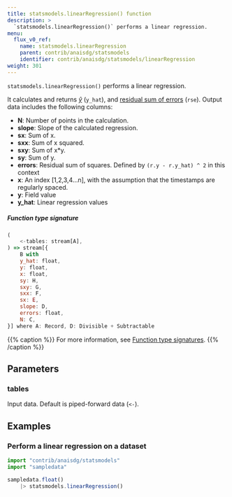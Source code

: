 ```yaml
---
title: statsmodels.linearRegression() function
description: >
  `statsmodels.linearRegression()` performs a linear regression.
menu:
  flux_v0_ref:
    name: statsmodels.linearRegression
    parent: contrib/anaisdg/statsmodels
    identifier: contrib/anaisdg/statsmodels/linearRegression
weight: 301
---
```


<!------------------------------------------------------------------------------

IMPORTANT: This page was generated from comments in the Flux source code. Any
edits made directly to this page will be overwritten the next time the
documentation is generated. 

To make updates to this documentation, update the function comments above the
function definition in the Flux source code:

https://github.com/influxdata/flux/blob/master/stdlib/contrib/anaisdg/statsmodels/linearreg.flux#L45-L93

Contributing to Flux: https://github.com/influxdata/flux#contributing
Fluxdoc syntax: https://github.com/influxdata/flux/blob/master/docs/fluxdoc.md

------------------------------------------------------------------------------->

`statsmodels.linearRegression()` performs a linear regression.

It calculates and returns [*ŷ*](https://en.wikipedia.org/wiki/Hat_operator#Estimated_value) (`y_hat`),
and [residual sum of errors](https://en.wikipedia.org/wiki/Residual_sum_of_squares) (`rse`).
Output data includes the following columns:

- **N**: Number of points in the calculation.
- **slope**: Slope of the calculated regression.
- **sx**: Sum of x.
- **sxx**: Sum of x squared.
- **sxy**: Sum of x*y.
- **sy**: Sum of y.
- **errors**: Residual sum of squares.
  Defined by `(r.y - r.y_hat) ^ 2` in this context
- **x**: An index [1,2,3,4...n], with the assumption that the timestamps are regularly spaced.
- **y**: Field value
- **y\_hat**: Linear regression values

##### Function type signature

```js
(
    <-tables: stream[A],
) => stream[{
    B with
    y_hat: float,
    y: float,
    x: float,
    sy: H,
    sxy: G,
    sxx: F,
    sx: E,
    slope: D,
    errors: float,
    N: C,
}] where A: Record, D: Divisible + Subtractable
```

{{% caption %}}
For more information, see [Function type signatures](/flux/v0/function-type-signatures/).
{{% /caption %}}

## Parameters

### tables

Input data. Default is piped-forward data (`<-`).




## Examples

### Perform a linear regression on a dataset

```js
import "contrib/anaisdg/statsmodels"
import "sampledata"

sampledata.float()
    |> statsmodels.linearRegression()

```

